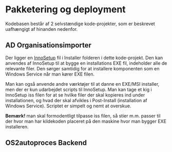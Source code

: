 <h1>Pakketering og deployment</h1>
<p>
Kodebasen består af 2 selvstændige kode-projekter, som er beskrevet uafhængigt af hinanden nedenfor.
</p>

<h2>AD Organisationsimporter</h2>
<p>
Der ligger en <a href="https://jrsoftware.org/isinfo.php">InnoSetup</a> fil i Installer folderen i dette kode-projekt.
Den kan anvendes af InnoSetup til at bygge en installations EXE fil, indeholder alle de relevante filer.
Den sørger samtidig for at installere komponenten som en Windows Service når man kører EXE filen.
</p>

<p>
Man kan også anvende andre værktøjer til at danne en EXE/MSI installer, men der er kun udarbejdet scripts til InnoSetup. Man kan
tage et kig i InnoSetup iss filen for at se hvilke filer der skal kopieres ind under installationen, og hvad der skal afvikles
i Post-Install (installation af Windows Service). Scriptet er simpelt og nemt at overskue.
</p>

<p>
<b>Bemærk!</b> man skal formodentligt tilpasse iss filen, så stier m.m. passer til der hvor man har kildekoden placeret
på den maskine hvor man bygger EXE installeren.
</p>

<h2>OS2autoproces Backend</h2>
<p>

</p>
  
